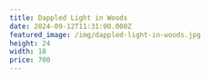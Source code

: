 ```yaml
---
title: Dappled Light in Woods
date: 2024-09-12T11:31:00.000Z
featured_image: /img/dappled-light-in-woods.jpg
height: 24
width: 18
price: 700
---
```

